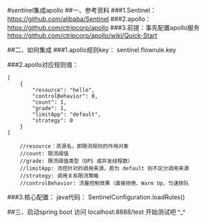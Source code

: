 #sentinel集成apollo
##一、参考资料
###1.Sentinel：
    https://github.com/alibaba/Sentinel
###2.apollo：
    https://github.com/ctripcorp/apollo
###3.前提：事先配置apollo服务
    https://github.com/ctripcorp/apollo/wiki/Quick-Start 

##二、如何集成
###1.apollo规则key：
    sentinel.flowrule.key

###2.apollo对应规则值：
   
    [
        {
            "resource": "hello",
            "controlBehavior": 0,
            "count": 1,
            "grade": 1,
            "limitApp": "default",
            "strategy": 0
        }
    ]
    
        //resource：资源名，即限流规则的作用对象
        //count: 限流阈值
        //grade: 限流阈值类型（QPS 或并发线程数）
        //limitApp: 流控针对的调用来源，若为 default 则不区分调用来源
        //strategy: 调用关系限流策略
        //controlBehavior: 流量控制效果（直接拒绝、Warm Up、匀速排队
        
###3.核心配置：
    java代码： SentinelConfiguration.loadRules()
    
##三、启动spring boot
    访问 localhost:8888/test
    开始测试吧 ^_^
 